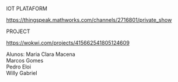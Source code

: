 IOT PLATAFORM <br>

https://thingspeak.mathworks.com/channels/2716801/private_show

PROJECT<br>

https://wokwi.com/projects/415662541805124609 <br>

Alunos:
Maria Clara Macena <br>
Marcos Gomes <br>
Pedro Eloi <br>
Willy Gabriel <br>
